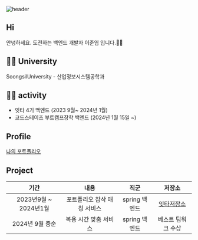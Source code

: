![header](https://capsule-render.vercel.app/api?type=waving&color=timeGradient&height=200&section=header&text=junnyeop's%20GitHub%20👋&fontSize=70)

## Hi
안녕하세요. 도전하는 백엔드 개발자 이준엽 입니다.🙇‍♂️ 

## 🧑‍🎓 University

SoongsilUniversity - 산업정보시스템공학과


## 👨‍💻 activity

- 잇타 4기 백엔드 (2023 9월~ 2024년 1월)
- 코드스테이츠 부트캠프장학 백엔드 (2024년 1월 15일 ~)


## Profile

[나의 포트폴리오](https://www.notion.so/Junnyeop-portfolio-eae36a75834f4fe3bc7ecf86d2d4e90d?pvs=4)

## Project

  기간 | 내용 |직군 |저장소|
|    :---:    |     :---:      |    :---:    |    :---:    |
| 2023년9월 ~ 2024년1월   | 포트폴리오 참삭 매칭 서비스 | spring 백엔드   |[잇타저장소](https://github.com/leejunnyeop/How-is-it.git)|
| 2024년 9월 중순         |  복용 시간 맞춤 서비스      | spring 백엔드   | 베스트 팀워크 수상






